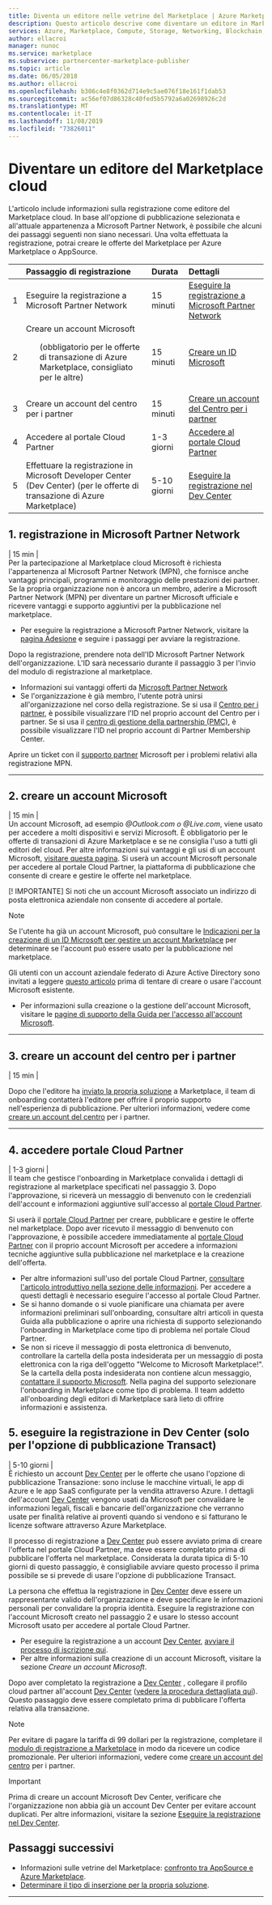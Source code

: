 ```yaml
---
title: Diventa un editore nelle vetrine del Marketplace | Azure Marketplace
description: Questo articolo descrive come diventare un editore in Marketplace.
services: Azure, Marketplace, Compute, Storage, Networking, Blockchain, Security
author: ellacroi
manager: nunoc
ms.service: marketplace
ms.subservice: partnercenter-marketplace-publisher
ms.topic: article
ms.date: 06/05/2018
ms.author: ellacroi
ms.openlocfilehash: b306c4e8f0362d714e9c5ae076f18e161f1dab53
ms.sourcegitcommit: ac56ef07d86328c40fed5b5792a6a02698926c2d
ms.translationtype: MT
ms.contentlocale: it-IT
ms.lasthandoff: 11/08/2019
ms.locfileid: "73826011"
---
```

# <a name="become-a-cloud-marketplace-publisher"></a>Diventare un editore del Marketplace cloud

L'articolo include informazioni sulla registrazione come editore del Marketplace cloud. In base all'opzione di pubblicazione selezionata e all'attuale appartenenza a Microsoft Partner Network, è possibile che alcuni dei passaggi seguenti non siano necessari. Una volta effettuata la registrazione, potrai creare le offerte del Marketplace per Azure Marketplace o AppSource.


|  | Passaggio di registrazione | Durata | Dettagli |  
|:--- |:--- |:--- |:--- |  
| 1 | Eseguire la registrazione a Microsoft Partner Network | 15 minuti | [Eseguire la registrazione a Microsoft Partner Network](https://docs.microsoft.com/azure/marketplace/partner-center-portal/create-account) |  
| 2 | Creare un account Microsoft <ul>(obbligatorio per le offerte di transazione di Azure Marketplace, consigliato per le altre)</ul> | 15 minuti | [Creare un ID Microsoft](https://docs.microsoft.com/azure/marketplace/partner-center-portal/create-account) |  
| 3 | Creare un account del centro per i partner | 15 minuti | [Creare un account del Centro per i partner](https://partner.microsoft.com/dashboard/account/v3/enrollment/introduction/azureisv) |  
| 4 |  Accedere al portale Cloud Partner | 1-3 giorni | [Accedere al portale Cloud Partner](https://docs.microsoft.com/azure/marketplace/partner-center-portal/create-account#sign-in-with-a-work-account) |  
| 5 | Effettuare la registrazione in Microsoft Developer Center (Dev Center) (per le offerte di transazione di Azure Marketplace) | 5-10 giorni | [Eseguire la registrazione nel Dev Center](/azure/marketplace/deprecated/register-dev-center) |  


## <a name="1-register-in-microsoft-partner-network"></a>1. registrazione in Microsoft Partner Network  
| 15 min |  
Per la partecipazione al Marketplace cloud Microsoft è richiesta l'appartenenza al Microsoft Partner Network (MPN), che fornisce anche vantaggi principali, programmi e monitoraggio delle prestazioni dei partner. Se la propria organizzazione non è ancora un membro, aderire a Microsoft Partner Network (MPN) per diventare un partner Microsoft ufficiale e ricevere vantaggi e supporto aggiuntivi per la pubblicazione nel marketplace. 

*   Per eseguire la registrazione a Microsoft Partner Network, visitare la [pagina Adesione](https://partner.microsoft.com/membership) e seguire i passaggi per avviare la registrazione.  

Dopo la registrazione, prendere nota dell'ID Microsoft Partner Network dell'organizzazione. L'ID sarà necessario durante il passaggio 3 per l'invio del modulo di registrazione al marketplace.
*   Informazioni sui vantaggi offerti da [Microsoft Partner Network](https://partner.microsoft.com/commercial)
*   Se l'organizzazione è già membro, l'utente potrà unirsi all'organizzazione nel corso della registrazione. Se si usa il [Centro per i partner](https://partnercenter.microsoft.com/partner/home), è possibile visualizzare l'ID nel proprio account del Centro per i partner. Se si usa il [centro di gestione della partnership (PMC)](https://partners.microsoft.com/partnerprogram/PartnerMembershipCenter.aspx), è possibile visualizzare l'ID nel proprio account di Partner Membership Center. 

Aprire un ticket con il [supporto partner](https://partner.microsoft.com/support) Microsoft per i problemi relativi alla registrazione MPN.

---

## <a name="2-create-a-microsoft-account"></a>2. creare un account Microsoft  
| 15 min |  
Un account Microsoft, ad esempio *\@Outlook.com o \@Live.com*, viene usato per accedere a molti dispositivi e servizi Microsoft. È obbligatorio per le offerte di transazioni di Azure Marketplace e se ne consiglia l'uso a tutti gli editori del cloud. Per altre informazioni sui vantaggi e gli usi di un account Microsoft, [visitare questa pagina](https://account.microsoft.com/account/). Si userà un account Microsoft personale per accedere al portale Cloud Partner, la piattaforma di pubblicazione che consente di creare e gestire le offerte nel marketplace. 

[! IMPORTANTE] Si noti che un account Microsoft associato un indirizzo di posta elettronica aziendale non consente di accedere al portale.

> [!Note]
> Se l'utente ha già un account Microsoft, può consultare le [Indicazioni per la creazione di un ID Microsoft per gestire un account Marketplace](https://docs.microsoft.com/azure/marketplace/partner-center-portal/manage-account#manage-tenants) per determinare se l'account può essere usato per la pubblicazione nel marketplace. 
> 
> Gli utenti con un account aziendale federato di Azure Active Directory sono invitati a leggere [questo articolo](https://docs.microsoft.com/azure/marketplace/partner-center-portal/manage-account#manage-users) prima di tentare di creare o usare l'account Microsoft esistente.

*   Per informazioni sulla creazione o la gestione dell'account Microsoft, visitare le [pagine di supporto della Guida per l'accesso all'account Microsoft](https://support.microsoft.com/products/microsoft-account?category=manage-account).


---

## <a name="3-create-a-partner-center-account"></a>3. creare un account del centro per i partner  
| 15 min |  

Dopo che l'editore ha [inviato la propria soluzione](https://partner.microsoft.com/dashboard/account/v3/enrollment/introduction/azureisv) a Marketplace, il team di onboarding contatterà l'editore per offrire il proprio supporto nell'esperienza di pubblicazione. Per ulteriori informazioni, vedere come [creare un account del centro](https://docs.microsoft.com/azure/marketplace/partner-center-portal/create-account) per i partner.

<!---
Complete this brief [registration form](https://azuremarketplace.microsoft.com/sell/signup) to become a marketplace publisher. The information submitted on this form will be used to create a publisher account in the Cloud Partner Portal which will allow you to create, publish, and manage marketplace offers.

You will be asked to include the following information:
*   Details about your organization, including your Microsoft Partner Network ID (which you can look up in either [Partner Center](https://partnercenter.microsoft.com/partner/home) or [Partner Membership Center](https://partners.microsoft.com/partnerprogram/PartnerMembershipCenter.aspx))
*   A brief description of your initial app or consulting services offer that you intend to publish, including the Microsoft product or service to which your offer most closely aligns
*   The target audience for your app or service 
-->

---
## <a name="4-sign-into-cloud-partner-portal"></a>4. accedere portale Cloud Partner
| 1-3 giorni | <br>
Il team che gestisce l'onboarding in Marketplace convalida i dettagli di registrazione al marketplace specificati nel passaggio 3. Dopo l'approvazione, si riceverà un messaggio di benvenuto con le credenziali dell'account e informazioni aggiuntive sull'accesso al [portale Cloud Partner](https://cloudpartner.azure.com).

Si userà il [portale Cloud Partner](https://cloudpartner.azure.com) per creare, pubblicare e gestire le offerte nel marketplace. Dopo aver ricevuto il messaggio di benvenuto con l'approvazione, è possibile accedere immediatamente al [portale Cloud Partner](https://cloudpartner.azure.com) con il proprio account Microsoft per accedere a informazioni tecniche aggiuntive sulla pubblicazione nel marketplace e la creazione dell'offerta. 
*   Per altre informazioni sull'uso del portale Cloud Partner, [consultare l'articolo introduttivo nella sezione delle informazioni](https://docs.microsoft.com/azure/marketplace/cloud-partner-portal-orig/cloud-partner-portal-getting-started-with-the-cloud-partner-portal). Per accedere a questi dettagli è necessario eseguire l'accesso al portale Cloud Partner.
*   Se si hanno domande o si vuole pianificare una chiamata per avere informazioni preliminari sull'onboarding, consultare altri articoli in questa Guida alla pubblicazione o aprire una richiesta di supporto selezionando l'onboarding in Marketplace come tipo di problema nel portale Cloud Partner.
*   Se non si riceve il messaggio di posta elettronica di benvenuto, controllare la cartella della posta indesiderata per un messaggio di posta elettronica con la riga dell'oggetto "Welcome to Microsoft Marketplace!". Se la cartella della posta indesiderata non contiene alcun messaggio, [contattare il supporto Microsoft](https://support.microsoft.com/getsupport?wf=0&tenant=classiccommercial&oaspworkflow=start_1.0.0.0&locale=&supportregion=&pesid=16230&forceorigin=esmc&ccsid=636595105151894820). Nella pagina del supporto selezionare l'onboarding in Marketplace come tipo di problema.  Il team addetto all'onboarding degli editori di Marketplace sarà lieto di offrire informazioni e assistenza. 


## <a name="5-register-in-dev-center-for-transact-publishing-option-only"></a>5. eseguire la registrazione in Dev Center (solo per l'opzione di pubblicazione Transact) 
| 5-10 giorni |  
È richiesto un account [Dev Center](https://developer.microsoft.com/store/register) per le offerte che usano l'opzione di pubblicazione Transazione: sono incluse le macchine virtuali, le app di Azure e le app SaaS configurate per la vendita attraverso Azure. I dettagli dell'account [Dev Center](https://developer.microsoft.com/store/register) vengono usati da Microsoft per convalidare le informazioni legali, fiscali e bancarie dell'organizzazione che verranno usate per finalità relative ai proventi quando si vendono e si fatturano le licenze software attraverso Azure Marketplace. 

Il processo di registrazione a [Dev Center](https://developer.microsoft.com/store/register) può essere avviato prima di creare l'offerta nel portale Cloud Partner, ma deve essere completato prima di pubblicare l'offerta nel marketplace. Considerata la durata tipica di 5-10 giorni di questo passaggio, è consigliabile avviare questo processo il prima possibile se si prevede di usare l'opzione di pubblicazione Transact. 

La persona che effettua la registrazione in [Dev Center](https://developer.microsoft.com/store/register) deve essere un rappresentante valido dell'organizzazione e deve specificare le informazioni personali per convalidare la propria identità. Eseguire la registrazione con l'account Microsoft creato nel passaggio 2 e usare lo stesso account Microsoft usato per accedere al portale Cloud Partner.

*   Per eseguire la registrazione a un account [Dev Center](https://developer.microsoft.com/store/register), [avviare il processo di iscrizione qui](https://developer.microsoft.com/store/register).
*   Per altre informazioni sulla creazione di un account Microsoft, visitare la sezione *Creare un account Microsoft*.
 
Dopo aver completato la registrazione a [Dev Center](https://developer.microsoft.com/store/register) , collegare il profilo cloud partner all'account [Dev Center](https://developer.microsoft.com/store/register) ([vedere la procedura dettagliata qui](https://docs.microsoft.com/azure/marketplace/cloud-partner-portal-orig/cloud-partner-portal-manage-publisher-profile)). Questo passaggio deve essere completato prima di pubblicare l'offerta relativa alla transazione. 

>[!Note]
>Per evitare di pagare la tariffa di 99 dollari per la registrazione, completare il [modulo di registrazione a Marketplace](https://partner.microsoft.com/dashboard/account/v3/enrollment/introduction/azureisv) in modo da ricevere un codice promozionale. Per ulteriori informazioni, vedere come [creare un account del centro](https://docs.microsoft.com/azure/marketplace/partner-center-portal/create-account) per i partner.

>[!Important]
>Prima di creare un account Microsoft Dev Center, verificare che l'organizzazione non abbia già un account Dev Center per evitare account duplicati. Per altre informazioni, visitare la sezione [Eseguire la registrazione nel Dev Center](https://docs.microsoft.com/azure/marketplace/register-dev-center).


## <a name="next-steps"></a>Passaggi successivi
* Informazioni sulle vetrine del Marketplace: [confronto tra AppSource e Azure Marketplace](https://docs.microsoft.com/azure/marketplace/comparing-appsource-azure-marketplace).
*   [Determinare il tipo di inserzione per la propria soluzione](https://docs.microsoft.com/azure/marketplace/determine-your-listing-type).

 
---
